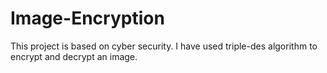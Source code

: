 # Image-Encryption
This project is based on cyber security. I have used triple-des algorithm to encrypt and decrypt an image. 
